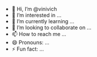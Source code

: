 - 👋 Hi, I’m @vinivich
- 👀 I’m interested in ...
- 🌱 I’m currently learning ...
- 💞️ I’m looking to collaborate on ...
- 📫 How to reach me ...
- 😄 Pronouns: ...
- ⚡ Fun fact: ...

<!---
vinivich/vinivich is a ✨ special ✨ repository because its `README.md` (this file) appears on your GitHub profile.
You can click the Preview link to take a look at your changes.
--->
